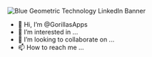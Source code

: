 
![Blue Geometric Technology LinkedIn Banner](https://github.com/GorillasApps/GorillasApps/assets/138135361/a6b8ec90-111e-4b06-9781-ac78a226b340)

- 👋 Hi, I’m @GorillasApps
- 👀 I’m interested in ...
- 💞️ I’m looking to collaborate on ...
- 📫 How to reach me ...

<!---
GorillasApps/GorillasApps is a ✨ special ✨ repository because its `README.md` (this file) appears on your GitHub profile.
You can click the Preview link to take a look at your changes.
--->
